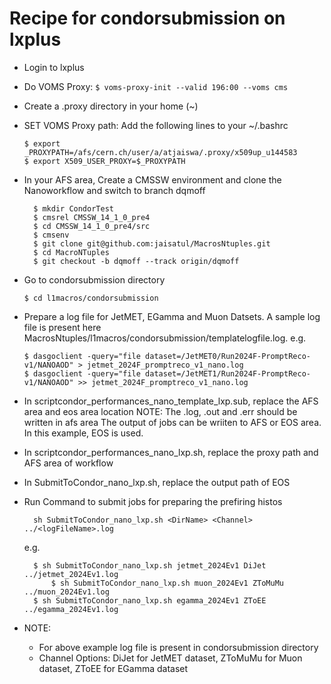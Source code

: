 # Recipe for condorsubmission on lxplus
- Login to lxplus
- Do VOMS Proxy:
  ```$ voms-proxy-init --valid 196:00 --voms cms```
- Create a .proxy directory in your home (~)
- SET VOMS Proxy path: Add the following lines to your ~/.bashrc
  ```
  $ export _PROXYPATH=/afs/cern.ch/user/a/atjaiswa/.proxy/x509up_u144583
  $ export X509_USER_PROXY=$_PROXYPATH
  ```
- In your AFS area, Create a CMSSW environment and clone the Nanoworkflow and switch to branch dqmoff
  ```
  	$ mkdir CondorTest
	$ cmsrel CMSSW_14_1_0_pre4
	$ cd CMSSW_14_1_0_pre4/src
	$ cmsenv
	$ git clone git@github.com:jaisatul/MacrosNtuples.git
	$ cd MacroNTuples
	$ git checkout -b dqmoff --track origin/dqmoff
  ```
- Go to condorsubmission directory
  ```
  $ cd l1macros/condorsubmission
  ```
- Prepare a log file for JetMET, EGamma and Muon Datsets. A sample log file is present here MacrosNtuples/l1macros/condorsubmission/templatelogfile.log. e.g.
  ```
  $ dasgoclient -query="file dataset=/JetMET0/Run2024F-PromptReco-v1/NANOAOD" > jetmet_2024F_promptreco_v1_nano.log
  $ dasgoclient -query="file dataset=/JetMET1/Run2024F-PromptReco-v1/NANOAOD" >> jetmet_2024F_promptreco_v1_nano.log
  ```
- In scriptcondor_performances_nano_template_lxp.sub, replace the AFS area and eos area location
	NOTE: 
		The .log, .out and .err should be written in afs area
		The output of jobs can be wriiten to AFS or EOS area. In this example, EOS is used.
- In scriptcondor_performances_nano_lxp.sh, replace the proxy path and AFS area of workflow
- In SubmitToCondor_nano_lxp.sh, replace the output path of EOS
- Run Command to submit jobs for preparing the prefiring histos
  ```
	sh SubmitToCondor_nano_lxp.sh <DirName> <Channel> ../<logFileName>.log
  ```
	e.g.
  ```
	$ sh SubmitToCondor_nano_lxp.sh jetmet_2024Ev1 DiJet ../jetmet_2024Ev1.log
        $ sh SubmitToCondor_nano_lxp.sh muon_2024Ev1 ZToMuMu ../muon_2024Ev1.log
	$ sh SubmitToCondor_nano_lxp.sh egamma_2024Ev1 ZToEE ../egamma_2024Ev1.log
  ```

- NOTE:
	- For above example log file is present in condorsubmission directory
	- Channel Options: DiJet for JetMET dataset, ZToMuMu for Muon dataset, ZToEE for EGamma dataset

